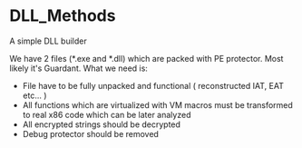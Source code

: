 # DLL_Methods

A simple DLL builder

We have 2 files (*.exe and *.dll) which are packed with PE protector. Most likely it's Guardant. What we need is:

- File have to be fully unpacked and functional ( reconstructed IAT, EAT etc... )
- All functions which are virtualized with VM macros must be transformed to real x86 code which can be later analyzed
- All encrypted strings should be decrypted
- Debug protector should be removed

